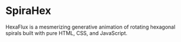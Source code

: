 # SpiraHex
HexaFlux is a mesmerizing generative animation of rotating hexagonal spirals built with pure HTML, CSS, and JavaScript.
